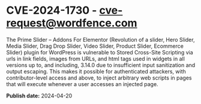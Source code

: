 # CVE-2024-1730 - cve-request@wordfence.com

The Prime Slider – Addons For Elementor (Revolution of a slider, Hero Slider, Media Slider, Drag Drop Slider, Video Slider, Product Slider, Ecommerce Slider) plugin for WordPress is vulnerable to Stored Cross-Site Scripting via urls in link fields, images from URLs, and html tags used in widgets in all versions up to, and including, 3.14.0 due to insufficient input sanitization and output escaping. This makes it possible for authenticated attackers, with contributor-level access and above, to inject arbitrary web scripts in pages that will execute whenever a user accesses an injected page.

**Publish date:** 2024-04-20
